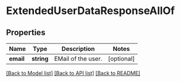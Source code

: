 # ExtendedUserDataResponseAllOf

## Properties
Name | Type | Description | Notes
------------ | ------------- | ------------- | -------------
**email** | **string** | EMail of the user. | [optional] 

[[Back to Model list]](../README.md#documentation-for-models) [[Back to API list]](../README.md#documentation-for-api-endpoints) [[Back to README]](../README.md)


